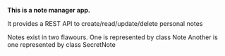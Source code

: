 **This is a note manager app.**

It provides a REST API to create/read/update/delete personal notes

Notes exist in two flawours.
One is represented by class Note
Another is one represented by class SecretNote
